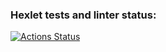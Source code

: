 ### Hexlet tests and linter status:
[![Actions Status](https://github.com/annakremneva/qa-engineer-project-84/actions/workflows/hexlet-check.yml/badge.svg)](https://github.com/annakremneva/qa-engineer-project-84/actions)